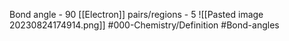 Bond angle - 90
[[Electron]] pairs/regions - 5
![[Pasted image 20230824174914.png]]
#000-Chemistry/Definition #Bond-angles
